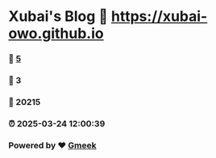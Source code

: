 # Xubai's Blog :link: https://xubai-owo.github.io 
### :page_facing_up: [5](https://xubai-owo.github.io/tag.html) 
### :speech_balloon: 3 
### :hibiscus: 20215 
### :alarm_clock: 2025-03-24 12:00:39 
### Powered by :heart: [Gmeek](https://github.com/Meekdai/Gmeek)
